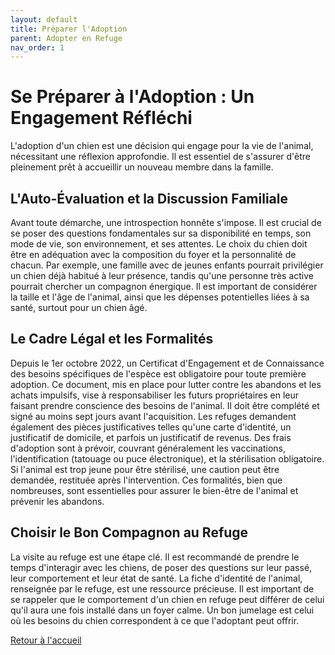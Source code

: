 ```yaml
---
layout: default
title: Préparer l'Adoption
parent: Adopter en Refuge
nav_order: 1
---
```


# Se Préparer à l'Adoption : Un Engagement Réfléchi

L'adoption d'un chien est une décision qui engage pour la vie de l'animal, nécessitant une réflexion approfondie. Il est essentiel de s'assurer d'être pleinement prêt à accueillir un nouveau membre dans la famille.

## L'Auto-Évaluation et la Discussion Familiale

Avant toute démarche, une introspection honnête s'impose. Il est crucial de se poser des questions fondamentales sur sa disponibilité en temps, son mode de vie, son environnement, et ses attentes. Le choix du chien doit être en adéquation avec la composition du foyer et la personnalité de chacun. Par exemple, une famille avec de jeunes enfants pourrait privilégier un chien déjà habitué à leur présence, tandis qu'une personne très active pourrait chercher un compagnon énergique. Il est important de considérer la taille et l'âge de l'animal, ainsi que les dépenses potentielles liées à sa santé, surtout pour un chien âgé.

## Le Cadre Légal et les Formalités

Depuis le 1er octobre 2022, un Certificat d'Engagement et de Connaissance des besoins spécifiques de l'espèce est obligatoire pour toute première adoption. Ce document, mis en place pour lutter contre les abandons et les achats impulsifs, vise à responsabiliser les futurs propriétaires en leur faisant prendre conscience des besoins de l'animal. Il doit être complété et signé au moins sept jours avant l'acquisition.
Les refuges demandent également des pièces justificatives telles qu'une carte d'identité, un justificatif de domicile, et parfois un justificatif de revenus. Des frais d'adoption sont à prévoir, couvrant généralement les vaccinations, l'identification (tatouage ou puce électronique), et la stérilisation obligatoire. Si l'animal est trop jeune pour être stérilisé, une caution peut être demandée, restituée après l'intervention. Ces formalités, bien que nombreuses, sont essentielles pour assurer le bien-être de l'animal et prévenir les abandons.

## Choisir le Bon Compagnon au Refuge

La visite au refuge est une étape clé. Il est recommandé de prendre le temps d'interagir avec les chiens, de poser des questions sur leur passé, leur comportement et leur état de santé. La fiche d'identité de l'animal, renseignée par le refuge, est une ressource précieuse. Il est important de se rappeler que le comportement d'un chien en refuge peut différer de celui qu'il aura une fois installé dans un foyer calme. Un bon jumelage est celui où les besoins du chien correspondent à ce que l'adoptant peut offrir. 

[Retour à l'accueil](../index.md) 